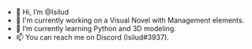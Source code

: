 - 👋 Hi, I’m @Isilud
- 👀 I'm currently working on a Visual Novel with Management elements.
- 🌱 I’m currently learning Python and 3D modeling.
- 📫 You can reach me on Discord (Isilud#3937).

<!---
Isilud/Isilud is a ✨ special ✨ repository because its `README.md` (this file) appears on your GitHub profile.
You can click the Preview link to take a look at your changes.
--->
